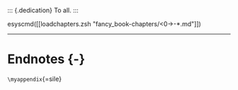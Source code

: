 ::: {.dedication}
To all.
:::

esyscmd([[loadchapters.zsh "fancy_book-chapters/<0->-*.md"]])

---

# Endnotes {-}

`\myappendix`{=sile}
